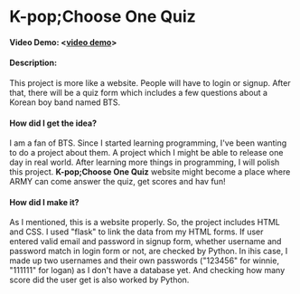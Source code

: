 # K-pop;Choose One Quiz

#### Video Demo: <[video demo](https://www.example.com/my%20great%20page)>

#### Description:

This project is more like a website. People will have to login or signup. After that, there will be a quiz form which includes a few questions about a Korean boy band named BTS.

#### How did I get the idea?

I am a fan of BTS. Since I started learning programming, I've been wanting to do a project about them.
A project which I might be able to release one day in real world.
After learning more things in programming, I will polish this project.
**K-pop;Choose One Quiz** website might become a place where ARMY can come answer the quiz, get scores and hav fun!

#### How did I make it?

As I mentioned, this is a website properly. So, the project includes HTML and CSS.
I used "flask" to link the data from my HTML forms. If user entered valid email and password in signup form, whether username and password match in login form or not, are checked by Python. In ihis case, I made up two usernames and their own passwords ("123456" for winnie, "111111" for logan) as I don't have a database yet. And checking how many score did the user get is also worked by Python.
